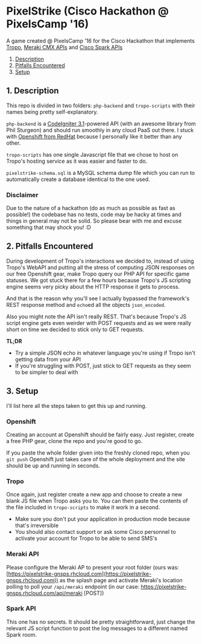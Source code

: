 # PixelStrike (Cisco Hackathon @ PixelsCamp '16)

A game created @ PixelsCamp '16 for the Cisco Hackathon that implements [Tropo](https://www.tropo.com/), [Meraki CMX APIs](https://meraki.cisco.com/solutions/cmx) and [Cisco Spark APIs](https://developer.ciscospark.com/)

1. [Description](https://github.com/GNSPS/URLSchemer#1-description)
2. [Pitfalls Encountered](https://github.com/GNSPS/URLSchemer#2-requirements)
3. [Setup](https://github.com/GNSPS/URLSchemer#3-installation)

## 1. Description

This repo is divided in two folders: `php-backend` and `tropo-scripts` with their names being pretty self-explanatory.

`php-backend` is a [CodeIgniter 3.1](http://www.codeigniter.com)-powered API (with an awesome library from Phil Sturgeon) and should run smoothly in any cloud PaaS out there. I stuck with [Openshift from RedHat](https://openshift.redhat.com/) because I personally like it better than any other.

`tropo-scripts` has one single Javascript file that we chose to host on Tropo's hosting service as it was easier and faster to do.

`pixelstrike-schema.sql` is a MySQL schema dump file which you can run to automatically create a database identical to the one used.

### Disclaimer

Due to the nature of a hackathon (do as much as possible as fast as possible!) the codebase has no tests, code may be hacky at times and things in general may not be solid. So please bear with me and excuse something that may shock you! :D

## 2. Pitfalls Encountered

During development of Tropo's interactions we decided to, instead of using Tropo's WebAPI and putting all the stress of computing JSON responses on our free Openshift gear, make Tropo query our PHP API for specific game statuses. We got stuck there for a few hours because Tropo's JS scripting engine seems very picky about the HTTP response it gets to process.

And that is the reason why you'll see I actually bypassed the framework's REST response method and `echo`ed all the objects `json_encoded`.

Also you might note the API isn't really REST. That's because Tropo's JS script engine gets even weirder with POST requests and as we were really short on time we decided to stick only to GET requests.

**TL;DR**
- Try a simple JSON echo in whatever language you're using if Tropo isn't getting data from your API
- If you're struggling with POST, just stick to GET requests as they seem to be simpler to deal with

## 3. Setup

I'll list here all the steps taken to get this up and running.

### Openshift

Creating an account at Openshift should be fairly easy. Just register, create a free PHP gear, clone the repo and you're good to go.

If you paste the whole folder given into the freshly cloned repo, when you `git push` Openshift just takes care of the whole deployment and the site should be up and running in seconds.

### Tropo

Once again, just register create a new app and choose to create a new blank JS file when Tropo asks you to. You can then paste the contents of the file included in `tropo-scripts` to make it work in a second.

- Make sure you don't put your application in production mode because that's irreversible
- You should also contact support or ask some Cisco personnel to activate your account for Tropo to be able to send SMS's

### Meraki API

Please configure the Meraki AP to present your root folder (ours was: [https://pixelstrike-gnsps.rhcloud.com](https://pixelstrike-gnsps.rhcloud.com)) as the splash page and activate Meraki's location polling to poll your `/api/meraki`
 endpoint (in our case: https://pixelstrike-gnsps.rhcloud.com/api/meraki [POST])
 
### Spark API

This one has no secrets. It should be pretty straightforward, just change the relevant JS script function to post the log messages to a different named Spark room.

